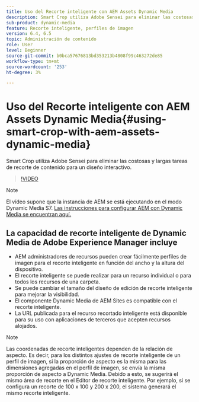 ```yaml
---
title: Uso del Recorte inteligente con AEM Assets Dynamic Media
description: Smart Crop utiliza Adobe Sensei para eliminar las costosas y largas tareas de recorte de contenido para un diseño interactivo.
sub-product: dynamic-media
feature: Recorte inteligente, perfiles de imagen
version: 6.4, 6.5
topic: Administración de contenido
role: User
level: Beginner
source-git-commit: b0bca57676813bd353213b4808f99c463272de85
workflow-type: tm+mt
source-wordcount: '253'
ht-degree: 3%

---
```



# Uso del Recorte inteligente con AEM Assets Dynamic Media{#using-smart-crop-with-aem-assets-dynamic-media}

Smart Crop utiliza Adobe Sensei para eliminar las costosas y largas tareas de recorte de contenido para un diseño interactivo.

>[!VIDEO](https://video.tv.adobe.com/v/21519/)

>[!NOTE]
>
>El vídeo supone que la instancia de AEM se está ejecutando en el modo Dynamic Media S7. [Las instrucciones para configurar AEM con Dynamic Media se encuentran aquí.](https://helpx.adobe.com/es/experience-manager/6-3/assets/using/config-dynamic-fp-14410.html)

## La capacidad de recorte inteligente de Dynamic Media de Adobe Experience Manager incluye

* AEM administradores de recursos pueden crear fácilmente perfiles de imagen para el recorte inteligente en función del ancho y la altura del dispositivo.
* El recorte inteligente se puede realizar para un recurso individual o para todos los recursos de una carpeta.
* Se puede cambiar el tamaño del diseño de edición de recorte inteligente para mejorar la visibilidad.
* El componente Dynamic Media de AEM Sites es compatible con el recorte inteligente.
* La URL publicada para el recurso recortado inteligente está disponible para su uso con aplicaciones de terceros que acepten recursos alojados.

>[!NOTE]
>
>Las coordenadas de recorte inteligentes dependen de la relación de aspecto. Es decir, para los distintos ajustes de recorte inteligente de un perfil de imagen, si la proporción de aspecto es la misma para las dimensiones agregadas en el perfil de imagen, se envía la misma proporción de aspecto a Dynamic Media. Debido a esto, se sugerirá el mismo área de recorte en el Editor de recorte inteligente. Por ejemplo, si se configura un recorte de 100 x 100 y 200 x 200, el sistema generará el mismo recorte inteligente.
